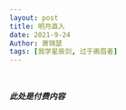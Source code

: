 ```yaml
---
layout: post
title: 明月直入
date: 2021-9-24
Author: 萧锦瑟
tags: [我学星辰剑, 过于画眉者]
---
```


<br>

***此处是付费内容***

<br>
<br>
